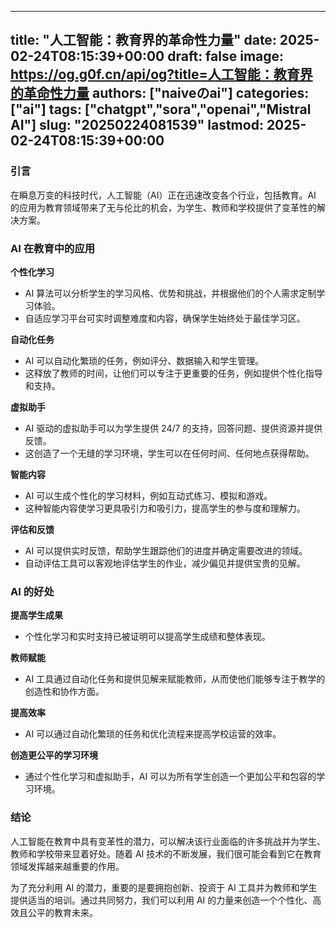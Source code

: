 
---
title: "人工智能：教育界的革命性力量"
date: 2025-02-24T08:15:39+00:00
draft: false
image: https://og.g0f.cn/api/og?title=人工智能：教育界的革命性力量
authors: ["naiveのai"]
categories: ["ai"]
tags: ["chatgpt","sora","openai","Mistral AI"]
slug: "20250224081539"
lastmod: 2025-02-24T08:15:39+00:00
---
### 引言

在瞬息万变的科技时代，人工智能（AI）正在迅速改变各个行业，包括教育。AI 的应用为教育领域带来了无与伦比的机会，为学生、教师和学校提供了变革性的解决方案。

### AI 在教育中的应用

**个性化学习**

* AI 算法可以分析学生的学习风格、优势和挑战，并根据他们的个人需求定制学习体验。
* 自适应学习平台可实时调整难度和内容，确保学生始终处于最佳学习区。

**自动化任务**

* AI 可以自动化繁琐的任务，例如评分、数据输入和学生管理。
* 这释放了教师的时间，让他们可以专注于更重要的任务，例如提供个性化指导和支持。

**虚拟助手**

* AI 驱动的虚拟助手可以为学生提供 24/7 的支持，回答问题、提供资源并提供反馈。
* 这创造了一个无缝的学习环境，学生可以在任何时间、任何地点获得帮助。

**智能内容**

* AI 可以生成个性化的学习材料，例如互动式练习、模拟和游戏。
* 这种智能内容使学习更具吸引力和吸引力，提高学生的参与度和理解力。

**评估和反馈**

* AI 可以提供实时反馈，帮助学生跟踪他们的进度并确定需要改进的领域。
* 自动评估工具可以客观地评估学生的作业，减少偏见并提供宝贵的见解。

### AI 的好处

**提高学生成果**

* 个性化学习和实时支持已被证明可以提高学生成绩和整体表现。

**教师赋能**

* AI 工具通过自动化任务和提供见解来赋能教师，从而使他们能够专注于教学的创造性和协作方面。

**提高效率**

* AI 可以通过自动化繁琐的任务和优化流程来提高学校运营的效率。

**创造更公平的学习环境**

* 通过个性化学习和虚拟助手，AI 可以为所有学生创造一个更加公平和包容的学习环境。

### 结论

人工智能在教育中具有变革性的潜力，可以解决该行业面临的许多挑战并为学生、教师和学校带来显着好处。随着 AI 技术的不断发展，我们很可能会看到它在教育领域发挥越来越重要的作用。

为了充分利用 AI 的潜力，重要的是要拥抱创新、投资于 AI 工具并为教师和学生提供适当的培训。通过共同努力，我们可以利用 AI 的力量来创造一个个性化、高效且公平的教育未来。